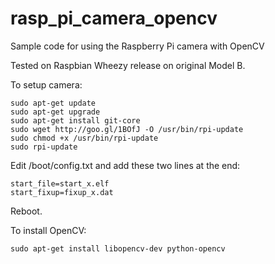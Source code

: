 rasp_pi_camera_opencv
=====================

Sample code for using the Raspberry Pi camera with OpenCV

Tested on Raspbian Wheezy release on original Model B.

To setup camera:

    sudo apt-get update
    sudo apt-get upgrade
    sudo apt-get install git-core
    sudo wget http://goo.gl/1BOfJ -O /usr/bin/rpi-update
    sudo chmod +x /usr/bin/rpi-update
    sudo rpi-update

Edit /boot/config.txt and add these two lines at the end:

    start_file=start_x.elf
    start_fixup=fixup_x.dat

Reboot.

To install OpenCV:

    sudo apt-get install libopencv-dev python-opencv
